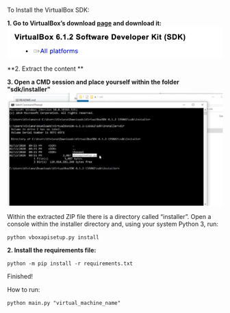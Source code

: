 To Install the VirtualBox SDK: 

**1. Go to VirtualBox’s download [page](https://www.virtualbox.org/wiki/Downloads) 
and download it:** 
![Screenshot of the correct link to download](guide-images/VirtualBox-SDK.png?raw=true "Link")

**2. Extract the content **

**3. Open a CMD session and place yourself within the folder "sdk/installer"**
![Screenshot of the installer path](guide-images/cmd.png?raw=true "Cmd")

Within the extracted ZIP file there is a directory called “installer”. Open a console within the installer directory and, using your system Python 3, run: 
```
python vboxapisetup.py install 
```


**2. Install the requirements file:**
```
python -m pip install -r requirements.txt
```

Finished! 


How to run:
```
python main.py "virtual_machine_name"
```
